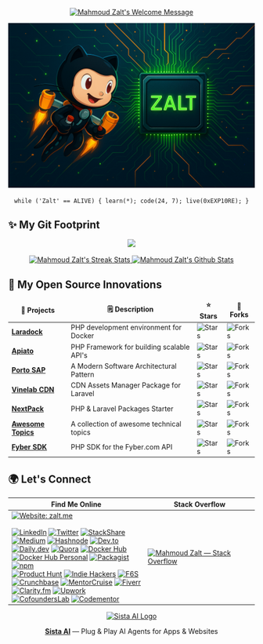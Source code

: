 <!-- Welcome Message Section -->
<p align="center">
	<a href="http://zalt.me">
		<img alt="Mahmoud Zalt's Welcome Message"
			 src="https://readme-typing-svg.herokuapp.com/?lines=Welcome+to+Zalt's+GitHub+Profile+:)&color=33FF33&center=true&vCenter=true&width=550&height=50&pause=2000">
	</a>
</p>

<!-- Banner Image Section -->
<p align="center">
	<a href="https://zalt.me">
		<img alt="Mahmoud Zalt's Banner"
			 src="media/zalt-banner-2.png">
	</a>
</p>

<!-- Fun Status Section -->
<p align="center">
    <code>while ('Zalt' == ALIVE) { learn(*); code(24, 7); live(0xEXP10RE); }</code>
</p>

<!-- My Git Footprint Section -->
## ✨ My Git Footprint

<!-- GitHub Activity Graph Section -->
<p align="center">
  <img src="https://github-readme-activity-graph.vercel.app/graph?username=mahmoudz&bg_color=0D1117&color=33FF33&line=fc7f00&point=33FF33&hide_border=true">
</p>

<!-- Streak Stats Section + GitHub Stats Section Side-by-Side -->
<p align="center">
	<!-- Streak Stats Section -->
	<a href="https://zalt.me">
		<img alt="Mahmoud Zalt's Streak Stats"
			 src="https://github-readme-streak-stats.herokuapp.com/?user=mahmoudz&theme=black-ice&hide_border=true&stroke=0000&background=0D1117&ring=33FF33&fire=fc7f00&currStreakLabel=fc7f00"
			 height="200"/>
	</a>
	<!-- GitHub Stats Section -->
	<a href="https://zalt.me">
		<img alt="Mahmoud Zalt's Github Stats"
			 src="https://denvercoder1-github-readme-stats.vercel.app/api?username=mahmoudz&show_icons=true&count_private=true&theme=dark&hide_border=true&icon_color=fc7f00&text_color=33FF33"
			 height="200"/>
	</a>
</p>

<!-- My Open Source Projects Section -->
## 🚀 My Open Source Innovations


<table>
  <thead align="center">
    <tr border: none;>
      <td><b>🎁 Projects</b></td>
      <td><b>🗒️ Description</b></td>
      <td><b>⭐ Stars</b></td>
      <td><b>🍴 Forks</b></td>
    </tr>
  </thead>
  <tbody>
    <tr>
      <td><a href="https://github.com/laradock/laradock"><b>Laradock</b></a></td>
      <td>PHP development environment for Docker</td>
      <td><img alt="Stars" src="https://img.shields.io/github/stars/laradock/laradock?style=flat-square&color=238636&label="/></td>
      <td><img alt="Forks" src="https://img.shields.io/github/forks/laradock/laradock?style=flat-square&color=cc6600&label="/></td>
    </tr>
    <tr>
      <td><a href="https://github.com/apiato/apiato"><b>Apiato</b></a></td>
      <td>PHP Framework for building scalable API's</td>
      <td><img alt="Stars" src="https://img.shields.io/github/stars/apiato/apiato?style=flat-square&color=238636&label="/></td>
      <td><img alt="Forks" src="https://img.shields.io/github/forks/apiato/apiato?style=flat-square&color=cc6600&label="/></td>
    </tr>
    <tr>
      <td><a href="https://github.com/Mahmoudz/Porto"><b>Porto SAP</b></a></td>
      <td>A Modern Software Architectural Pattern</td>
      <td><img alt="Stars" src="https://img.shields.io/github/stars/Mahmoudz/Porto?style=flat-square&color=238636&label="/></td>
      <td><img alt="Forks" src="https://img.shields.io/github/forks/Mahmoudz/Porto?style=flat-square&color=cc6600&label="/></td>
    </tr>
<!--     <tr>
      <td><a href="https://github.com/sista-ai/ai-assistant"><b>AI Assistant</b></a></td>
      <td>AI Voice Assistant for your Apps or Websites</td>
      <td><img alt="Stars" src="https://img.shields.io/github/stars/sista-ai/ai-assistant-react?style=flat-square&color=238636&label="/></td>
      <td><img alt="Forks" src="https://img.shields.io/github/forks/sista-ai/ai-assistant-react?style=flat-square&color=cc6600&label="/></td>
    </tr> -->
    <tr>
      <td><a href="https://github.com/Vinelab/cdn"><b>Vinelab CDN</b></a></td>
      <td>CDN Assets Manager Package for Laravel</td>
      <td><img alt="Stars" src="https://img.shields.io/github/stars/Vinelab/cdn?style=flat-square&color=238636&label="/></td>
      <td><img alt="Forks" src="https://img.shields.io/github/forks/Vinelab/cdn?style=flat-square&color=cc6600&label="/></td>
    </tr>
    <tr>
      <td><a href="https://github.com/nextpack/nextpack"><b>NextPack</b></a></td>
      <td>PHP & Laravel Packages Starter</td>
      <td><img alt="Stars" src="https://img.shields.io/github/stars/nextpack/nextpack?style=flat-square&color=238636&label="/></td>
      <td><img alt="Forks" src="https://img.shields.io/github/forks/nextpack/nextpack?style=flat-square&color=cc6600&label="/></td>
    </tr>
    <tr>
      <td><a href="https://github.com/Mahmoudz/awesome-topics"><b>Awesome Topics</b></a></td>
      <td>A collection of awesome technical topics</td>
      <td><img alt="Stars" src="https://img.shields.io/github/stars/Mahmoudz/awesome-topics?style=flat-square&color=238636&label="/></td>
      <td><img alt="Forks" src="https://img.shields.io/github/forks/Mahmoudz/awesome-topics?style=flat-square&color=cc6600&label="/></td>
    </tr>
    <tr>
      <td><a href="https://github.com/Mahmoudz/fyber-php-sdk"><b>Fyber SDK</b></a></td>
      <td>PHP SDK for the Fyber.com API</td>
      <td><img alt="Stars" src="https://img.shields.io/github/stars/Mahmoudz/fyber-php-sdk?style=flat-square&color=238636&label="/></td>
      <td><img alt="Forks" src="https://img.shields.io/github/forks/Mahmoudz/fyber-php-sdk?style=flat-square&color=cc6600&label="/></td>
    </tr>
  </tbody>
</table>

<!-- Let's Connect Section -->
## 🌍 Let's Connect



| Find Me Online | Stack Overflow |
|---|---|
| [![Website: zalt.me](https://img.shields.io/badge/Visit%20my%20website-www.zalt.me-009b00?style=for-the-badge&logo=chainlink&logoColor=white)](https://zalt.me/) <br><br> [![LinkedIn](https://img.shields.io/badge/LinkedIn-0077B5?style=for-the-badge&logo=linkedin&logoColor=white)](https://www.linkedin.com/in/mahmoudzalt/) [![Twitter](https://img.shields.io/badge/Twitter-1DA1F2?style=for-the-badge&logo=twitter&logoColor=white)](https://twitter.com/Mahmoud_Zalt) [![StackShare](https://img.shields.io/badge/StackShare-0690FA?style=for-the-badge&logo=stackshare&logoColor=white)](https://stackshare.io/Mahmoudz/) <br> [![Medium](https://img.shields.io/badge/Medium-12100E?style=for-the-badge&logo=medium&logoColor=white)](https://medium.com/@mahmoud_zalt) [![Hashnode](https://img.shields.io/badge/Hashnode-2962FF?style=for-the-badge&logo=hashnode&logoColor=white)](https://mahmoud.hashnode.dev/) [![Dev.to](https://img.shields.io/badge/Dev.to-0A0A0A?style=for-the-badge&logo=devdotto&logoColor=white)](https://dev.to/mahmoudz/) <br> [![Daily.dev](https://img.shields.io/badge/Daily.dev-111?style=for-the-badge&logo=dailydotdev&logoColor=white)](https://app.daily.dev/zalt) [![Quora](https://img.shields.io/badge/Quora-B92B27?style=for-the-badge&logo=quora&logoColor=white)](https://www.quora.com/profile/Mahmoud-Zalt/) [![Docker Hub](https://img.shields.io/badge/Docker%20Hub-2496ED?style=for-the-badge&logo=docker&logoColor=white)](https://hub.docker.com/orgs/laradock/members) <br> [![Docker Hub Personal](https://img.shields.io/badge/Docker%20Hub-2496ED?style=for-the-badge&logo=docker&logoColor=white)](https://hub.docker.com/u/mahmoudz) [![Packagist](https://img.shields.io/badge/Packagist-F28D1A?style=for-the-badge&logo=composer&logoColor=white)](https://packagist.org/users/Mahmoudz/) [![npm](https://img.shields.io/badge/npm-CB3837?style=for-the-badge&logo=npm&logoColor=white)](https://www.npmjs.com/~zalt) <br> [![Product Hunt](https://img.shields.io/badge/Product%20Hunt-DA552F?style=for-the-badge&logo=producthunt&logoColor=white)](https://www.producthunt.com/@m_zalt) [![Indie Hackers](https://img.shields.io/badge/Indie%20Hackers-1E2432?style=for-the-badge&logo=indiehackers&logoColor=white)](https://www.indiehackers.com/zalt) [![F6S](https://img.shields.io/badge/F6S-0D83DD?style=for-the-badge)](https://www.f6s.com/member/mahmoudzalt) <br> [![Crunchbase](https://img.shields.io/badge/Crunchbase-0288D1?style=for-the-badge&logo=crunchbase&logoColor=white)](https://www.crunchbase.com/person/mahmoud-zalt) [![MentorCruise](https://img.shields.io/badge/MentorCruise-2EC866?style=for-the-badge&logo=Handshake&logoColor=white)](https://mentorcruise.com/mentor/mahmoudzalt/) [![Fiverr](https://img.shields.io/badge/Fiverr-1DBF73?style=for-the-badge&logo=fiverr&logoColor=white)](https://www.fiverr.com/mahmoudzalt) <br> [![Clarity.fm](https://img.shields.io/badge/Clarity.fm-4E9CAF?style=for-the-badge&logo=clarity&logoColor=white)](https://clarity.fm/zalt) [![Upwork](https://img.shields.io/badge/Upwork-6FDA44?style=for-the-badge&logo=upwork&logoColor=white)](https://www.upwork.com/freelancers/~010840df95cfa0979f) <br> [![CofoundersLab](https://img.shields.io/badge/CofoundersLab-008080?style=for-the-badge)](https://cofounderslab.com/profile/mahmoud-zalt-9djlz38pk5m) [![Codementor](https://img.shields.io/badge/Codementor-3C4858?style=for-the-badge&logo=codementor&logoColor=white)](https://www.codementor.io/@mahmoudz) | [![Mahmoud Zalt — Stack Overflow](https://github-readme-stackoverflow.vercel.app/?userID=2538791&theme=dark)](https://stackoverflow.com/users/2538791/mahmoud-zalt) |

<!-- Sponsor Section -->
<p align="center">
  <a href="https://smart.sista.ai/?utm_source=github&utm_medium=zalt_profile&utm_campaign=icon" target="_blank">
    <img src="https://smart.sista.ai/images/logo/sista-ai-icon.png" alt="Sista AI Logo" height="200"/>
  </a>
</p>

<p align="center">
   <a href="https://smart.sista.ai/?utm_source=github&utm_medium=zalt_profile&utm_campaign=text"><b>Sista AI</b></a> — Plug & Play AI Agents for Apps & Websites
</p>

